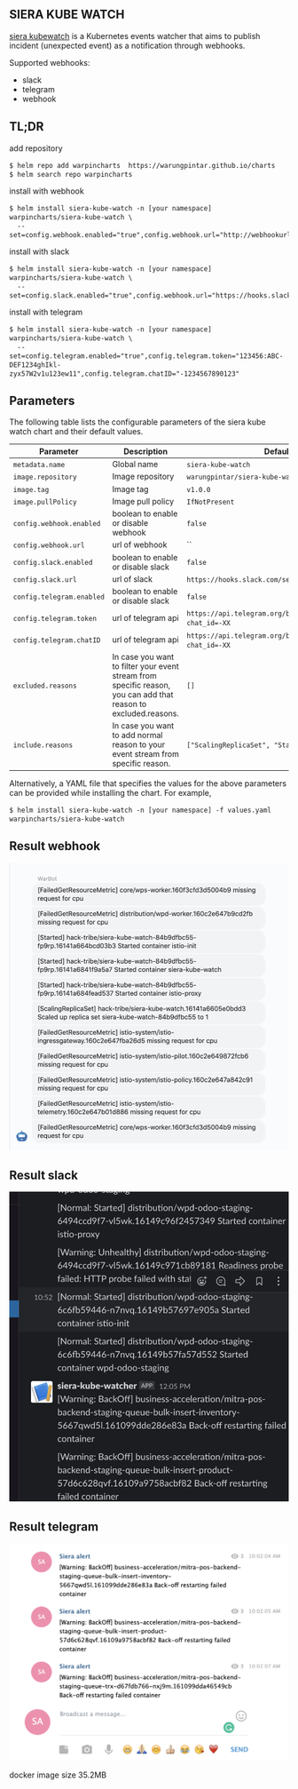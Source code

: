 ## SIERA KUBE WATCH

[siera kubewatch](https://github.com/warungpintar/siera-kube-watch) is a Kubernetes events watcher that aims to publish incident (unexpected event) as a notification through webhooks.

Supported webhooks:
- slack
- telegram
- webhook

## TL;DR

add repository 
```
$ helm repo add warpincharts  https://warungpintar.github.io/charts
$ helm search repo warpincharts
```

install with webhook
```
$ helm install siera-kube-watch -n [your namespace]  warpincharts/siera-kube-watch \
  --set=config.webhook.enabled="true",config.webhook.url="http://webhookurl"
```
install with slack
```
$ helm install siera-kube-watch -n [your namespace]  warpincharts/siera-kube-watch \
  --set=config.slack.enabled="true",config.webhook.url="https://hooks.slack.com/services/TOKEN" 
```

install with telegram
```
$ helm install siera-kube-watch -n [your namespace]  warpincharts/siera-kube-watch \
  --set=config.telegram.enabled="true",config.telegram.token="123456:ABC-DEF1234ghIkl-zyx57W2v1u123ew11",config.telegram.chatID="-1234567890123"
```

## Parameters

The following table lists the configurable parameters of the siera kube watch chart and their default values.

| Parameter                                | Description                                                                                                                 | Default                                                    |
|------------------------------------------|-----------------------------------------------------------------------------------------------------------------------------|------------------------------------------------------------|
| `metadata.name       `                   | Global name                                                                                                                 | `siera-kube-watch`                                         |
| `image.repository`                       | Image repository                                                                                                            | `warungpintar/siera-kube-watch`                            |
| `image.tag`                              | Image tag                                                                                                                   | `v1.0.0`                                                   |
| `image.pullPolicy`                       | Image pull policy                                                                                                           | `IfNotPresent`                                             |
| `config.webhook.enabled`                 | boolean to enable or disable webhook                                                                                        | `false`                                                    |
| `config.webhook.url`                     | url of webhook                                                                                                              | ``                                                         |
| `config.slack.enabled`                   | boolean to enable or disable slack                                                                                          | `false`                                                    |
| `config.slack.url`                       | url of slack                                                                                                                | `https://hooks.slack.com/services/TOKEN`                   |
| `config.telegram.enabled`                | boolean to enable or disable slack                                                                                          | `false`                                                    |
| `config.telegram.token`                  | url of telegram api                                                                                                         | `https://api.telegram.org/botTOKEN/sendMessage?chat_id=-XX`|                                                      
| `config.telegram.chatID`                | url of telegram api                                                                                                         | `https://api.telegram.org/botTOKEN/sendMessage?chat_id=-XX`|                                                      
| `excluded.reasons`                       | In case you want to filter your event stream from specific reason, you can add that reason to excluded.reasons.             | `[]`                                                       |                                                      
| `include.reasons`                        | In case you want to add normal reason to your event stream from specific reason.                                            | `["ScalingReplicaSet", "Started", "Killing"]`              |                                                      



Alternatively, a YAML file that specifies the values for the above parameters can be provided while installing the chart. For example,
 
```
$ helm install siera-kube-watch -n [your namespace] -f values.yaml warpincharts/siera-kube-watch 
```

## Result webhook
![GitHub Logo](result-webhook.png)

## Result slack
![GitHub Logo](result-slack.png)

## Result telegram
![GitHub Logo](result-telegram.png)

docker image size  35.2MB